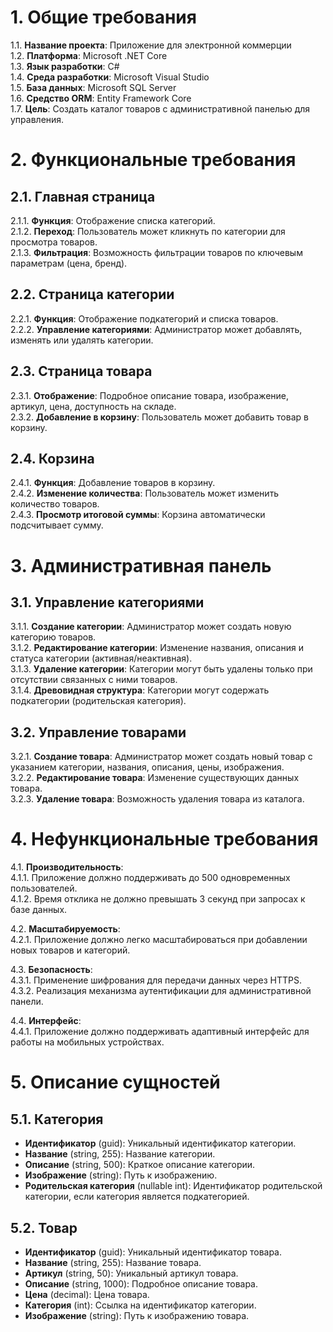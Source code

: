 # 1. Общие требования

1.1. **Название проекта**: Приложение для электронной коммерции  
1.2. **Платформа**: Microsoft .NET Core  
1.3. **Язык разработки**: C#  
1.4. **Среда разработки**: Microsoft Visual Studio  
1.5. **База данных**: Microsoft SQL Server  
1.6. **Средство ORM**: Entity Framework Core  
1.7. **Цель**: Создать каталог товаров с административной панелью для управления.

# 2. Функциональные требования

## 2.1. Главная страница

2.1.1. **Функция**: Отображение списка категорий.  
2.1.2. **Переход**: Пользователь может кликнуть по категории для просмотра товаров.  
2.1.3. **Фильтрация**: Возможность фильтрации товаров по ключевым параметрам (цена, бренд).

## 2.2. Страница категории

2.2.1. **Функция**: Отображение подкатегорий и списка товаров.  
2.2.2. **Управление категориями**: Администратор может добавлять, изменять или удалять категории.

## 2.3. Страница товара

2.3.1. **Отображение**: Подробное описание товара, изображение, артикул, цена, доступность на складе.  
2.3.2. **Добавление в корзину**: Пользователь может добавить товар в корзину.

## 2.4. Корзина

2.4.1. **Функция**: Добавление товаров в корзину.  
2.4.2. **Изменение количества**: Пользователь может изменить количество товаров.  
2.4.3. **Просмотр итоговой суммы**: Корзина автоматически подсчитывает сумму.

# 3. Административная панель

## 3.1. Управление категориями

3.1.1. **Создание категории**: Администратор может создать новую категорию товаров.  
3.1.2. **Редактирование категории**: Изменение названия, описания и статуса категории (активная/неактивная).  
3.1.3. **Удаление категории**: Категории могут быть удалены только при отсутствии связанных с ними товаров.  
3.1.4. **Древовидная структура**: Категории могут содержать подкатегории (родительская категория).

## 3.2. Управление товарами

3.2.1. **Создание товара**: Администратор может создать новый товар с указанием категории, названия, описания, цены, изображения.  
3.2.2. **Редактирование товара**: Изменение существующих данных товара.  
3.2.3. **Удаление товара**: Возможность удаления товара из каталога.

# 4. Нефункциональные требования

4.1. **Производительность**:  
4.1.1. Приложение должно поддерживать до 500 одновременных пользователей.  
4.1.2. Время отклика не должно превышать 3 секунд при запросах к базе данных.

4.2. **Масштабируемость**:  
4.2.1. Приложение должно легко масштабироваться при добавлении новых товаров и категорий.

4.3. **Безопасность**:  
4.3.1. Применение шифрования для передачи данных через HTTPS.  
4.3.2. Реализация механизма аутентификации для административной панели.  

4.4. **Интерфейс**:  
4.4.1. Приложение должно поддерживать адаптивный интерфейс для работы на мобильных устройствах.

# 5. Описание сущностей

## 5.1. **Категория**
   - **Идентификатор** (guid): Уникальный идентификатор категории.
   - **Название** (string, 255): Название категории.
   - **Описание** (string, 500): Краткое описание категории.
   - **Изображение** (string): Путь к изображению.
   - **Родительская категория** (nullable int): Идентификатор родительской категории, если категория является подкатегорией.

## 5.2. **Товар**
   - **Идентификатор** (guid): Уникальный идентификатор товара.
   - **Название** (string, 255): Название товара.
   - **Артикул** (string, 50): Уникальный артикул товара.
   - **Описание** (string, 1000): Подробное описание товара.
   - **Цена** (decimal): Цена товара.
   - **Категория** (int): Ссылка на идентификатор категории.
   - **Изображение** (string): Путь к изображению товара.
